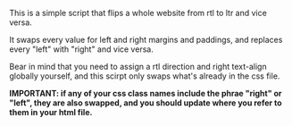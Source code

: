 This is a simple script that flips a whole website from rtl to ltr and vice versa.

It swaps every value for left and right margins and paddings, and replaces every "left" with "right" and vice versa.

Bear in mind that you need to assign a rtl direction and right text-align globally yourself, and this scirpt only swaps what's already in the css file.

**IMPORTANT: if any of your css class names include the phrae "right" or "left", they are also swapped, and you should update where you refer to them in your html file.**
